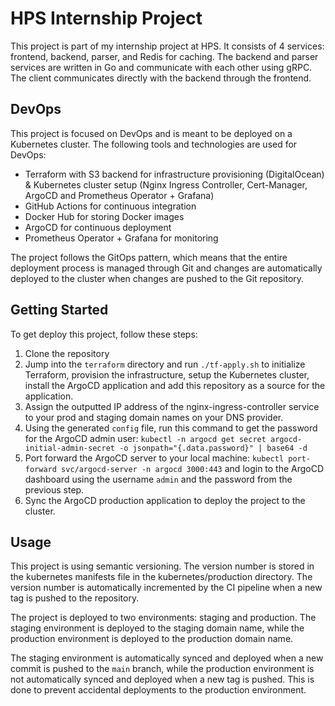 # HPS Internship Project

This project is part of my internship project at HPS. It consists of 4 services: frontend, backend, parser, and Redis for caching. The backend and parser services are written in Go and communicate with each other using gRPC. The client communicates directly with the backend through the frontend.

## DevOps

This project is focused on DevOps and is meant to be deployed on a Kubernetes cluster. The following tools and technologies are used for DevOps:

- Terraform with S3 backend for infrastructure provisioning (DigitalOcean) & Kubernetes cluster setup (Nginx Ingress Controller, Cert-Manager, ArgoCD and Prometheus Operator + Grafana)
- GitHub Actions for continuous integration
- Docker Hub for storing Docker images
- ArgoCD for continuous deployment
- Prometheus Operator + Grafana for monitoring

The project follows the GitOps pattern, which means that the entire deployment process is managed through Git and changes are automatically deployed to the cluster when changes are pushed to the Git repository.

## Getting Started

To get deploy this project, follow these steps:

1. Clone the repository
2. Jump into the `terraform` directory and run `./tf-apply.sh` to initialize Terraform, provision the infrastructure, setup the Kubernetes cluster, install the ArgoCD application and add this repository as a source for the application.
3. Assign the outputted IP address of the nginx-ingress-controller service to your prod and staging domain names on your DNS provider.
4. Using the generated `config` file, run this command to get the password for the ArgoCD admin user: `kubectl -n argocd get secret argocd-initial-admin-secret -o jsonpath="{.data.password}" | base64 -d`
5. Port forward the ArgoCD server to your local machine: `kubectl port-forward svc/argocd-server -n argocd 3000:443` and login to the ArgoCD dashboard using the username `admin` and the password from the previous step.
6. Sync the ArgoCD production application to deploy the project to the cluster.

## Usage

This project is using semantic versioning. The version number is stored in the kubernetes manifests file in the kubernetes/production directory. The version number is automatically incremented by the CI pipeline when a new tag is pushed to the repository.

The project is deployed to two environments: staging and production. The staging environment is deployed to the staging domain name, while the production environment is deployed to the production domain name.

The staging environment is automatically synced and deployed when a new commit is pushed to the `main` branch, while the production environment is not automatically synced and deployed when a new tag is pushed. This is done to prevent accidental deployments to the production environment.
